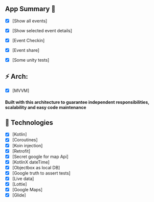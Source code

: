
## App Summary 📖
- [x] [Show all events]
- [x] [Show selected event details]
- [x] [Event Checkin]
- [x] [Event share]
- [x] [Some unity tests]


## ⚡ Arch: 
- [x] [MVVM]
#### Built with this architecture to guarantee independent responsibilities, scalability and easy code maintenance

## 🌱 Technologies
- [x] [Kotlin]
- [x] [Coroutines]
- [x] [Koin injection]
- [x] [Retrofit]
- [x] [Secret google for map Api]
- [x] [KotlinX dateTime]
- [x] [Objectbox as local DB]
- [x] [Google truth to assert tests]
- [x] [Live data]
- [x] [Lottie]
- [x] [Google Maps]
- [x] [Glide]

